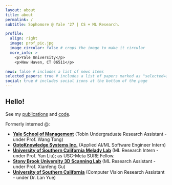 ```yaml
---
layout: about
title: about
permalink: /
subtitle: Sophomore @ Yale '27 | CS + ML Research.

profile:
  align: right
  image: prof_pic.jpg
  image_circular: false # crops the image to make it circular
  more_info: >
    <p>Yale University</p>
    <p>New Haven, CT 06511</p>

news: false # includes a list of news items
selected_papers: true # includes a list of papers marked as "selected={true}"
social: true # includes social icons at the bottom of the page
---
```



## Hello! 



See my [publications](https://scholar.google.com/citations?user=cinjCSwAAAAJ&hl=en&authuser=1) and [code](https://github.com/williamhuang08).

Formerly interned @:
  - __[Yale School of Management](https://som.yale.edu/)__ (Tobin Undergraduate Research Assistant - under Prof. Wang Tong)
  - __[OptoKnowledge Systems Inc.](https://oksi.ai/)__ (Applied AI/ML Software Engineer Intern)
  - __[University of Southern California Melady Lab](https://melady.usc.edu/)__ (ML Research Intern - under Prof. Yan Liu); as USC-Meta SURE Fellow.
  - __[Stony Brook University 3D Scanning Lab](https://www3.cs.stonybrook.edu/~gu/software/holoimage/index.html)__ (ML Research Assistant - under Prof. Xianfeng Gu)
  - __[University of Southern California](https://ibt.usc.edu/)__ (Computer Vision Research Assistant - under Dr. Lan Yue)
  
